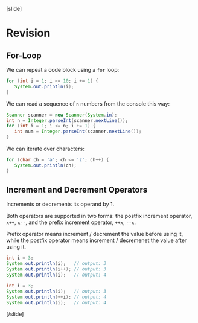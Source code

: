 [slide]
# Revision

## For-Loop
We can repeat a code block using a `for` loop:
```java live
for (int i = 1; i <= 10; i += 1) {
   System.out.println(i);
}
```

We can read a sequence of `n` numbers from the console this way:
```java
Scanner scanner = new Scanner(System.in);
int n = Integer.parseInt(scanner.nextLine());
for (int i = 1; i <= n; i += 1) {
   int num = Integer.parseInt(scanner.nextLine());
}
```

We can iterate over characters:
```java live
for (char ch = 'a'; ch <= 'z'; ch++) {
   System.out.println(ch);
}
```

## Increment and Decrement Operators
Increments or decrements its operand by 1.

Both operators are supported in two forms: the postfix increment operator, `x++`, `x--`, and the prefix increment operator, `++x`, `--x`.

Prefix operator means increment / decrement the value before using it, while the postfix operator means increment / decremenet the value after using it.

```java live
int i = 3;
System.out.println(i);   // output: 3
System.out.println(i++); // output: 3
System.out.println(i);   // output: 4
```

```java live
int i = 3;
System.out.println(i);   // output: 3
System.out.println(++i); // output: 4
System.out.println(i);   // output: 4
```
[/slide]
